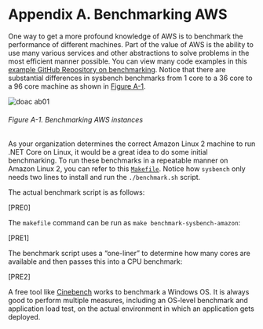 # Appendix A. Benchmarking AWS

One way to get a more profound knowledge of AWS is to benchmark the performance of different machines. Part of the value of AWS is the ability to use many various services and other abstractions to solve problems in the most efficient manner possible. You can view many code examples in this [example GitHub Repository on benchmarking](https://github.com/noahgift/benchmarking-aws). Notice that there are substantial differences in sysbench benchmarks from 1 core to a 36 core to a 96 core machine as shown in [Figure A-1](#Figure-1-8).

![doac ab01](assets/doac_ab01.png)

###### Figure A-1\. Benchmarking AWS instances

As your organization determines the correct Amazon Linux 2 machine to run .NET Core on Linux, it would be a great idea to do some initial benchmarking. To run these benchmarks in a repeatable manner on Amazon Linux 2, you can refer to this [`Makefile`](https://oreil.ly/IF5rR). Notice how `sysbench` only needs two lines to install and run the `./benchmark.sh` script.

The actual benchmark script is as follows:

[PRE0]

The `makefile` command can be run as `make benchmark-sysbench-amazon`:

[PRE1]

The benchmark script uses a “one-liner” to determine how many cores are available and then passes this into a CPU benchmark:

[PRE2]

A free tool like [Cinebench](https://oreil.ly/ROql2) works to benchmark a Windows OS. It is always good to perform multiple measures, including an OS-level benchmark and application load test, on the actual environment in which an application gets deployed.